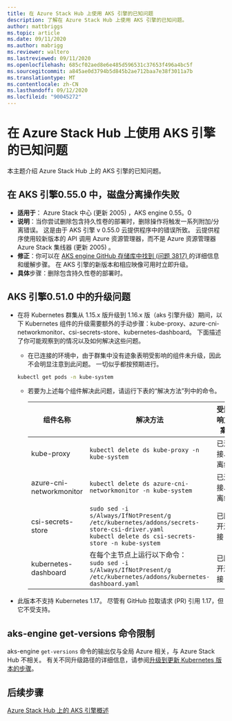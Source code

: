 ```yaml
---
title: 在 Azure Stack Hub 上使用 AKS 引擎的已知问题
description: 了解在 Azure Stack Hub 上使用 AKS 引擎的已知问题。
author: mattbriggs
ms.topic: article
ms.date: 09/11/2020
ms.author: mabrigg
ms.reviewer: waltero
ms.lastreviewed: 09/11/2020
ms.openlocfilehash: 685cf02aed8e6e485d596531c37653f496a4bc5f
ms.sourcegitcommit: a845ae0d3794b5d845b2ae712baa7e38f3011a7b
ms.translationtype: MT
ms.contentlocale: zh-CN
ms.lasthandoff: 09/12/2020
ms.locfileid: "90045272"
---
```

# <a name="known-issues-with-the-aks-engine-on-azure-stack-hub"></a>在 Azure Stack Hub 上使用 AKS 引擎的已知问题

本主题介绍 Azure Stack Hub 上的 AKS 引擎的已知问题。

## <a name="disk-detach-operation-fails-in-aks-engine-0550"></a>在 AKS 引擎0.55.0 中，磁盘分离操作失败

- **适用于**： Azure Stack 中心 (更新 2005) ，AKS engine 0.55。0
- **说明**：当你尝试删除包含持久性卷的部署时，删除操作将触发一系列附加/分离错误。 这是由于 AKS 引擎 v 0.55.0 云提供程序中的错误所致。 云提供程序使用较新版本的 API 调用 Azure 资源管理器，而不是 Azure 资源管理器 Azure Stack 集线器 (更新 2005) 。
- **修正**：你可以在 [AKS engine GitHub 存储库中找到 (问题 3817) ](https://github.com/Azure/aks-engine/issues/3817#issuecomment-691329443)的详细信息和缓解步骤。 在 AKS 引擎的新版本和相应映像可用时立即升级。
- **具体**步骤：删除包含持久性卷的部署时。

## <a name="upgrade-issues-in-aks-engine-0510"></a>AKS 引擎0.51.0 中的升级问题

* 在将 Kubernetes 群集从 1.15.x 版升级到 1.16.x 版（aks 引擎升级）期间，以下 Kubernetes 组件的升级需要额外的手动步骤：kube-proxy、azure-cni-networkmonitor、csi-secrets-store、kubernetes-dashboard。 下面描述了你可能观察到的情况以及如何解决这些问题。

  * 在已连接的环境中，由于群集中没有迹象表明受影响的组件未升级，因此不会明显注意到此问题。 一切似乎都按预期进行。
  <!-- * In disconnected environments, you can see this problem when you run a query for the system pods status and see that the pods for the components mentioned below are not in "Ready" state: -->

    ```bash  
    kubectl get pods -n kube-system
    ```

  * 若要为上述每个组件解决此问题，请运行下表的“解决方法”列中的命令。

    |组件名称 |解决方法 |受影响方案|
    |---------------|-----------|------------------|
    |kube-proxy     | `kubectl delete ds kube-proxy -n kube-system` |已连接、离线 |
    |azure-cni-networkmonitor   | `kubectl delete ds azure-cni-networkmonitor -n kube-system`   | 已连接、离线 |
    |csi-secrets-store  |`sudo sed -i s/Always/IfNotPresent/g /etc/kubernetes/addons/secrets-store-csi-driver.yaml`<br>`kubectl delete ds csi-secrets-store -n kube-system` | 已断开连接 |
    |kubernetes-dashboard |在每个主节点上运行以下命令：<br>`sudo sed -i s/Always/IfNotPresent/g /etc/kubernetes/addons/kubernetes-dashboard.yaml` |已断开连接 |

* 此版本不支持 Kubernetes 1.17。 尽管有 GitHub 拉取请求 (PR) 引用 1.17，但它不受支持。

## <a name="aks-engine-get-versions-command-limitations"></a>aks-engine get-versions 命令限制

aks-engine `get-versions` 命令的输出仅与全局 Azure 相关，与 Azure Stack Hub 不相关。 有关不同升级路径的详细信息，请参阅[升级到更新 Kubernetes 版本的步骤](azure-stack-kubernetes-aks-engine-upgrade.md#steps-to-upgrade-to-a-newer-kubernetes-version)。

## <a name="next-steps"></a>后续步骤

[Azure Stack Hub 上的 AKS 引擎概述](azure-stack-kubernetes-aks-engine-overview.md)
